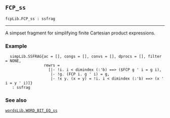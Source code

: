 ## `FCP_ss`

``` hol4
fcpLib.FCP_ss : ssfrag
```

------------------------------------------------------------------------

A simpset fragment for simplifying finite Cartesian product expressions.

### Example

``` hol4
  simpLib.SSFRAG{ac = [], congs = [], convs = [], dprocs = [], filter = NONE,
                 rewrs =
                   [|- !i. i < dimindex (:'b) ==> ($FCP g ' i = g i),
                    |- !g. (FCP i. g ' i) = g,
                    |- !x y. (x = y) = !i. i < dimindex (:'b) ==> (x ' i = y ' i)]}
   : ssfrag
```

### See also

[`wordsLib.WORD_BIT_EQ_ss`](#wordsLib.WORD_BIT_EQ_ss)
